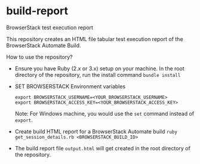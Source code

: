 # build-report
BrowserStack test execution report

This repository creates an HTML file tabular test execution report of the BrowserStack Automate Build.

How to use the repository?

- Ensure you have Ruby (2.x or 3.x) setup on your machine.
    In the root directory of the repository, run the install command
    `bundle install`

- SET BROWSERSTACK Environment variables
    ```
    export BROWSERSTACK_USERNAME=<YOUR_BROWSERSTACK_USERNAME>
    export BROWSERSTACK_ACCESS_KEY=<YOUR_BROWSERSTACK_ACCESS_KEY> 
    ```

    Note: For Windows machine, you would use the `set` command instead of `export`.

- Create build HTML report for a BrowserStack Automate build
    `ruby get_session_details.rb <BROWSERSTACK_BUILD_ID>`

- The build report file `output.html` will get created in the root directory of the repository.
